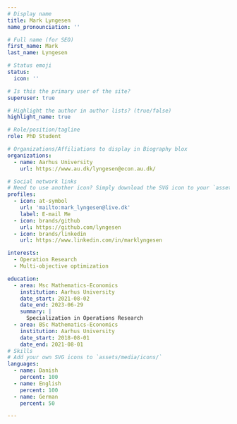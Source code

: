```yaml
---
# Display name
title: Mark Lyngesen
name_pronounciation: ''

# Full name (for SEO)
first_name: Mark
last_name: Lyngesen

# Status emoji
status:
  icon: ''

# Is this the primary user of the site?
superuser: true

# Highlight the author in author lists? (true/false)
highlight_name: true

# Role/position/tagline
role: PhD Student

# Organizations/Affiliations to display in Biography blox
organizations:
  - name: Aarhus University
    url: https://www.au.dk/lyngesen@econ.au.dk/

# Social network links
# Need to use another icon? Simply download the SVG icon to your `assets/media/icons/` folder.
profiles:
  - icon: at-symbol
    url: 'mailto:mark_lyngesen@live.dk'
    label: E-mail Me
  - icon: brands/github
    url: https://github.com/lyngesen
  - icon: brands/linkedin
    url: https://www.linkedin.com/in/marklyngesen

interests:
  - Operation Research
  - Multi-objective optimization

education:
  - area: Msc Mathematics-Economics
    institution: Aarhus University
    date_start: 2021-08-02
    date_end: 2023-06-29
    summary: |
      Specialization in Operations Research
  - area: BSc Mathematics-Economics
    institution: Aarhus University
    date_start: 2018-08-01
    date_end: 2021-08-01
# Skills
# Add your own SVG icons to `assets/media/icons/`
languages:
  - name: Danish
    percent: 100
  - name: English
    percent: 100
  - name: German
    percent: 50

---
```


